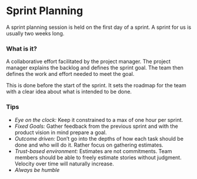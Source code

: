 # Sprint Planning

A sprint planning session is held on the first day of a sprint. A sprint for us is usually two weeks long.

### What is it?

A collaborative effort facilitated by the project manager. The project manager explains the backlog and defines the sprint goal. The team then defines the work and effort needed to meet the goal.

This is done before the start of the sprint. It sets the roadmap for the team with a clear idea about what is intended to be done.

### Tips

* _Eye on the clock:_ Keep it constrained to a max of one hour per sprint.
* _Fixed Goals:_ Gather feedback from the previous sprint and with the product vision in mind prepare a goal.
* _Outcome driven:_ Don’t go into the depths of how each task should be done and who will do it. Rather focus on gathering estimates.
* _Trust-based environment:_ Estimates are not commitments. Team members should be able to freely estimate stories without judgment. Velocity over time will naturally increase.
* _Always be humble_
